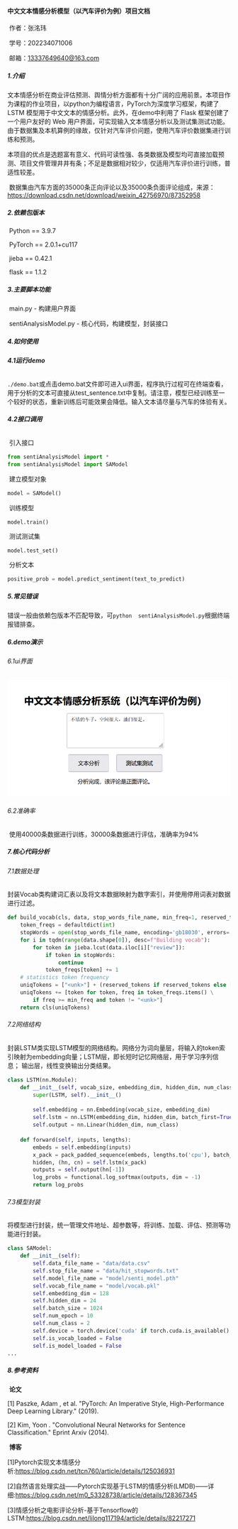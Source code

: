 #### 中文文本情感分析模型（以汽车评价为例）项目文档

​	作者：张洺玮

​	学号：202234071006

​	邮箱：13337649640@163.com

##### 1.介绍

​	文本情感分析在商业评估预测、舆情分析方面都有十分广阔的应用前景。本项目作为课程的作业项目，以python为编程语言，PyTorch为深度学习框架，构建了 LSTM 模型用于中文文本的情感分析。此外，在demo中利用了 Flask 框架创建了一个用户友好的 Web 用户界面，可实现输入文本情感分析以及测试集测试功能。由于数据集及本机算例的缘故，仅针对汽车评价问题，使用汽车评价数据集进行训练和预测。

​	本项目的优点是选题富有意义、代码可读性强、各类数据及模型均可直接加载预测、项目文件管理井井有条；不足是数据相对较少，仅适用汽车评价进行训练，普适性较差。

​	数据集由汽车方面的35000条正向评论以及35000条负面评论组成，来源：https://download.csdn.net/download/weixin_42756970/87352958

##### 2.依赖包版本

​	Python == 3.9.7

​	PyTorch == 2.0.1+cu117

​	jieba == 0.42.1

​	flask ==  1.1.2

##### 3.主要脚本功能

​	main.py - 构建用户界面

​	sentiAnalysisModel.py - 核心代码，构建模型，封装接口

##### 4.如何使用

###### 	**4.1运行demo**

​		`./demo.bat`或点击demo.bat文件即可进入ui界面，程序执行过程可在终端查看，用于分析的文本可直接从test_sentence.txt中复制。请注意，模型已经训练至一个较好的状态，重新训练后可能效果会降低。输入文本请尽量与汽车的体验有关。

###### 	**4.2接口调用**

​		引入接口

```python
from sentiAnalysisModel import *
from sentiAnalysisModel import SAModel
```

​		建立模型对象

```python
model = SAModel()
```

​		训练模型

```python
model.train()
```

​		测试测试集

```
model.test_set()
```

​		分析文本

```python
positive_prob = model.predict_sentiment(text_to_predict)
```

##### 5.常见错误

​	错误一般由依赖包版本不匹配导致，可`python  sentiAnalysisModel.py`根据终端报错排查。

##### 6.demo演示

###### 	6.1ui界面

![](img\image1.png)

###### 	6.2准确率

​	使用40000条数据进行训练，30000条数据进行评估，准确率为94%

##### 7.核心代码分析

###### 	7.1数据处理

​	封装Vocab类构建词汇表以及将文本数据映射为数字索引，并使用停用词表对数据进行过滤。

```python
def build_vocab(cls, data, stop_words_file_name, min_freq=1, reserved_tokens=None):
    token_freqs = defaultdict(int)
    stopWords = open(stop_words_file_name, encoding='gb18030', errors='ignore').read().split('\n')
    for i in tqdm(range(data.shape[0]), desc=f"Building vocab"):
        for token in jieba.lcut(data.iloc[i]["review"]):
            if token in stopWords:
                continue
            token_freqs[token] += 1
    # statistics token frequency
    uniqTokens = ["<unk>"] + (reserved_tokens if reserved_tokens else [])
    uniqTokens += [token for token, freq in token_freqs.items() \
        if freq >= min_freq and token != "<unk>"]
    return cls(uniqTokens)
```

###### 	7.2网络结构

​	封装LSTM类实现LSTM模型的网络结构。网络分为词向量层，将输入的token索引映射为embedding向量；LSTM层，即长短时记忆网络层，用于学习序列信息； 输出层，线性变换输出分类结果。

```python
class LSTM(nn.Module):
    def __init__(self, vocab_size, embedding_dim, hidden_dim, num_class):
        super(LSTM, self).__init__()

        self.embedding = nn.Embedding(vocab_size, embedding_dim)
        self.lstm = nn.LSTM(embedding_dim, hidden_dim, batch_first=True)
        self.output = nn.Linear(hidden_dim, num_class)

    def forward(self, inputs, lengths):
        embeds = self.embedding(inputs)
        x_pack = pack_padded_sequence(embeds, lengths.to('cpu'), batch_first=True, enforce_sorted=False)
        hidden, (hn, cn) = self.lstm(x_pack)
        outputs = self.output(hn[-1])
        log_probs = functional.log_softmax(outputs, dim = -1)
        return log_probs
```

###### 	7.3模型封装

​	将模型进行封装，统一管理文件地址、超参数等，将训练、加载、评估、预测等功能进行封装。

```python
class SAModel:
    def __init__(self):
        self.data_file_name = "data/data.csv"
        self.stop_file_name = "data/hit_stopwords.txt"
        self.model_file_name = "model/senti_model.pth"
        self.vocab_file_name = "model/vocab.pkl"
        self.embedding_dim = 128
        self.hidden_dim = 24
        self.batch_size = 1024
        self.num_epoch = 10
        self.num_class = 2
        self.device = torch.device('cuda' if torch.cuda.is_available() else 'cpu')
        self.is_vocab_loaded = False
        self.is_model_loaded = False
...
```

##### 8.参考资料

​	**论文**

[1] Paszke, Adam , et al. "PyTorch: An Imperative Style, High-Performance Deep Learning Library." (2019).

[2] Kim, Yoon . "Convolutional Neural Networks for Sentence Classification." Eprint Arxiv (2014).

​	**博客**

[1]Pytorch实现文本情感分析:https://blog.csdn.net/tcn760/article/details/125036931

[2]自然语言处理实战——Pytorch实现基于LSTM的情感分析(LMDB)——详细:https://blog.csdn.net/m0_53328738/article/details/128367345

[3]情感分析之电影评论分析-基于Tensorflow的LSTM:https://blog.csdn.net/lilong117194/article/details/82217271
